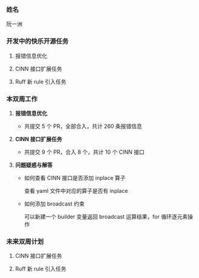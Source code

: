 ### 姓名

阮一洲

### 开发中的快乐开源任务

1. 报错信息优化

2. CINN 接口扩展任务

3. Ruff 新 rule 引入任务

### 本双周工作

1. **报错信息优化**

    - 共提交 5 个 PR，全部合入，共计 260 条报错信息

2. **CINN 接口扩展任务**

    - 共提交 9 个 PR，合入 8 个，共计 10 个 CINN 接口

3. **问题疑惑与解答**

    - 如何查看 CINN 接口是否添加 inplace 算子

      查看 yaml 文件中对应的算子是否有 inplace

    - 如何添加 broadcast 约束

      可以新建一个 builder 变量返回 broadcast 运算结果，for 循环逐元素操作

### 未来双周计划

1. CINN 接口扩展任务

2. Ruff 新 rule 引入任务
